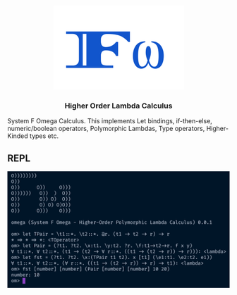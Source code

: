<div align="center">
<img src="./static/logo.png" />
<h3>Higher Order Lambda Calculus</h3>
</div>

System F Omega Calculus. This implements Let bindings, if-then-else, numeric/boolean operators, Polymorphic Lambdas, Type operators, Higher-Kinded types etc.

## REPL
<img src="./static/repl.png" />
